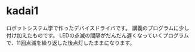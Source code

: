 # kadai1
ロボットシステム学で作ったデバイスドライバです。
講義のプログラムに少し付け加えたものです。
LEDの点滅の間隔がだんだん遅くなっていくプログラムで、11回点滅を繰り返した後点灯したままになります。
